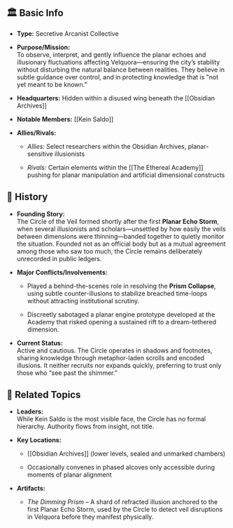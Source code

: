 ## 🏛️ Basic Info

- **Type:** Secretive Arcanist Collective
    
- **Purpose/Mission:**  
    To observe, interpret, and gently influence the planar echoes and illusionary fluctuations affecting Velquora—ensuring the city’s stability without disturbing the natural balance between realities. They believe in subtle guidance over control, and in protecting knowledge that is "not yet meant to be known."
    
- **Headquarters:** Hidden within a disused wing beneath the [[Obsidian Archives]]
    
- **Notable Members:** [[Kein Saldo]]
    
- **Allies/Rivals:**
    
    - _Allies:_ Select researchers within the Obsidian Archives, planar-sensitive illusionists
        
    - _Rivals:_ Certain elements within the [[The Ethereal Academy]] pushing for planar manipulation and artificial dimensional constructs
        

## 📖 History

- **Founding Story:**  
    The Circle of the Veil formed shortly after the first **Planar Echo Storm**, when several illusionists and scholars—unsettled by how easily the veils between dimensions were thinning—banded together to quietly monitor the situation. Founded not as an official body but as a mutual agreement among those who saw too much, the Circle remains deliberately unrecorded in public ledgers.
    
- **Major Conflicts/Involvements:**
    
    - Played a behind-the-scenes role in resolving the **Prism Collapse**, using subtle counter-illusions to stabilize breached time-loops without attracting institutional scrutiny.
        
    - Discreetly sabotaged a planar engine prototype developed at the Academy that risked opening a sustained rift to a dream-tethered dimension.
        
- **Current Status:**  
    Active and cautious. The Circle operates in shadows and footnotes, sharing knowledge through metaphor-laden scrolls and encoded illusions. It neither recruits nor expands quickly, preferring to trust only those who “see past the shimmer.”
    

## 🔗 Related Topics

- **Leaders:**  
    While Kein Saldo is the most visible face, the Circle has no formal hierarchy. Authority flows from insight, not title.
    
- **Key Locations:**
    
    - [[Obsidian Archives]] (lower levels, sealed and unmarked chambers)
        
    - Occasionally convenes in phased alcoves only accessible during moments of planar alignment
        
- **Artifacts:**
    
    - _The Dimming Prism_ – A shard of refracted illusion anchored to the first Planar Echo Storm, used by the Circle to detect veil disruptions in Velquora before they manifest physically.